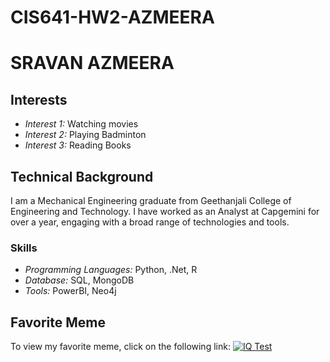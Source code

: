 # CIS641-HW2-AZMEERA
# SRAVAN AZMEERA

## Interests
- *Interest 1:* Watching movies
- *Interest 2:* Playing Badminton
- *Interest 3:* Reading Books

## Technical Background
I am a Mechanical Engineering graduate from Geethanjali College of Engineering and Technology. I have worked as an Analyst at Capgemini for over a year, engaging with a broad range of technologies and tools.

### Skills
- *Programming Languages:* Python, .Net, R
- *Database:* SQL, MongoDB
- *Tools:* PowerBI, Neo4j

## Favorite Meme
To view my favorite meme, click on the following link:
[![IQ Test](https://indiabioscience.org/imager/articles/411714/Aniruddha_feature-image_4b32b63c5c28c858e051e9d1a2a717a1.png)](https://indiabioscience.org/columns/education/how-i-tested-my-students-through-memes)